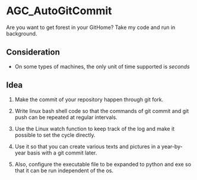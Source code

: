 # AGC_AutoGitCommit
Are you want to get forest in your GitHome? Take my code and run in background.

## Consideration
* On some types of machines, the only unit of time supported is *seconds*

## Idea
1. Make the commit of your repository happen through git fork.

2. Write linux bash shell code so that the commands of git commit and git push can be repeated at regular intervals.

3. Use the Linux watch function to keep track of the log and make it possible to set the cycle directly.

4. Use it so that you can create various texts and pictures in a year-by-year basis with a git commit later.

5. Also, configure the executable file to be expanded to python and exe so that it can be run independent of the os.
